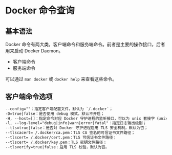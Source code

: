 # Docker 命令查询

## 基本语法

Docker 命令有两大类，客户端命令和服务端命令。前者是主要的操作接口，后者用来启动 Docker Daemon。

* 客户端命令
* 服务端命令

可以通过 `man docker` 或 `docker help` 来查看这些命令。

## 客户端命令选项

```xml
--config=""：指定客户端配置文件，默认为 `/.docker`；
-D=true|false：是否使用 debug 模式。默认不开启；
-H, --host=[]：指定命令对应 Docker 守护进程的监听接口，可以为 unix 套接字（unix:///path/to/socket），文件句柄（fd://socketfd）或 tcp 套接字（tcp://[host[:port]]），默认为 unix:///var/run/docker.sock；
-l, --log-level="debug|info|warn|error|fatal"：指定日志输出级别；
--tls=true|false：是否对 Docker 守护进程启用 TLS 安全机制，默认为否；
--tlscacert= /.docker/ca.pem：TLS CA 签名的可信证书文件路径；
--tlscert= /.docker/cert.pem：TLS 可信证书文件路径；
--tlscert= /.docker/key.pem：TLS 密钥文件路径；
--tlsverify=true|false：启用 TLS 校验，默认为否。
```

